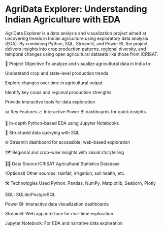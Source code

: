 # AgriData Explorer: Understanding Indian Agriculture with EDA
AgriData Explorer is a data analysis and visualization project aimed at uncovering trends in Indian agriculture using exploratory data analysis (EDA). By combining Python, SQL, Streamlit, and Power BI, the project delivers insights into crop production patterns, regional diversity, and temporal changes using open agricultural datasets like those from ICRISAT.

🌾 Project Objective
To analyze and visualize agricultural data in India to:

Understand crop and state-level production trends

Explore changes over time in agricultural output

Identify key crops and regional production strengths

Provide interactive tools for data exploration

📊 Key Features
📈 Interactive Power BI dashboards for quick insights

🧮 In-depth Python-based EDA using Jupyter Notebooks

📂 Structured data querying with SQL

🌐 Streamlit dashboard for accessible, web-based exploration

🗺️ Regional and crop-wise insights with visual storytelling

🧑‍🌾 Data Source
ICRISAT Agricultural Statistics Database

(Optional) Other sources: rainfall, irrigation, soil health, etc.

🛠️ Technologies Used
Python: Pandas, NumPy, Matplotlib, Seaborn, Plotly

SQL: SQLite/PostgreSQL

Power BI: Interactive data visualization dashboards

Streamlit: Web app interface for real-time exploration

Jupyter Notebook: For EDA and narrative data exploration
